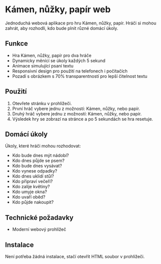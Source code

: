 # Kámen, nůžky, papír web

Jednoduchá webová aplikace pro hru Kámen, nůžky, papír. Hráči si mohou zahrát, aby rozhodli, kdo bude plnit různé domácí úkoly.

## Funkce

- Hra Kámen, nůžky, papír pro dva hráče
- Dynamicky měnící se úkoly každých 5 sekund
- Animace simulující psaní textu
- Responsivní design pro použití na telefonech i počítačích
- Pozadí s obrázkem s 70% transparentností pro lepší čitelnost textu

## Použití

1. Otevřete stránku v prohlížeči.
2. První hráč vybere jednu z možností: Kámen, nůžky, nebo papír.
3. Druhý hráč vybere jednu z možností: Kámen, nůžky, nebo papír.
4. Výsledek hry se zobrazí na stránce a po 5 sekundách se hra resetuje.

## Domácí úkoly

Úkoly, které hráči mohou rozhodovat:

- Kdo bude dnes mýt nádobí?
- Kdo dnes půjde se psem?
- Kdo bude dnes vysávat?
- Kdo vynese odpadky?
- Kdo dnes uklidí stůl?
- Kdo připraví večeři?
- Kdo zalije květiny?
- Kdo umyje okna?
- Kdo uvaří oběd?
- Kdo půjde nakoupit?

## Technické požadavky

- Moderní webový prohlížeč

## Instalace

Není potřeba žádná instalace, stačí otevřít HTML soubor v prohlížeči.
